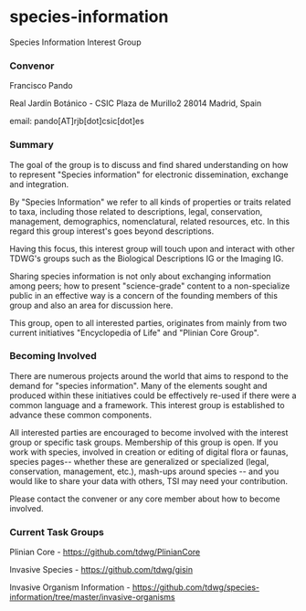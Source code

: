 # species-information
Species Information Interest Group

### Convenor

Francisco Pando

Real Jardín Botánico - CSIC
Plaza de Murillo2 
28014 Madrid, Spain

email:  pando[AT]rjb[dot]csic[dot]es

### Summary

The goal of the group is to discuss and find shared understanding on how to represent "Species information" for electronic dissemination, exchange and integration.

By "Species Information" we refer to all kinds of properties or traits related to taxa, including those related to descriptions, legal, conservation, management, demographics, nomenclatural, related resources, etc. In this regard this group interest's goes beyond descriptions.

Having this focus, this interest group will touch upon and interact with other TDWG's groups such as the Biological Descriptions IG or the Imaging IG.

Sharing species information is not only about exchanging information among peers; how to present "science-grade" content to a non-specialize public in an effective way is a concern of the founding members of this group and also an area for discussion here. 

This group, open to all interested parties, originates from mainly from two current initiatives "Encyclopedia of Life" and "Plinian Core Group".

### Becoming Involved

There are numerous projects around the world that aims to respond to the demand for "species information".  Many of the elements sought and produced within these initiatives could be effectively re-used if there were a common language and a framework.  This interest group is established to advance these common components. 

All interested parties are encouraged to become involved with the interest group or specific task groups. Membership of this group is open. If you work with species,   involved in creation or editing of digital flora or faunas, species pages-- whether these are generalized or specialized (legal, conservation, management, etc.), mash-ups around species --  and you would like to share your data with others, TSI may need your contribution.

Please contact the convener or any core member about how to become involved. 

### Current Task Groups

Plinian Core - https://github.com/tdwg/PlinianCore

Invasive Species - https://github.com/tdwg/gisin

Invasive Organism Information - https://github.com/tdwg/species-information/tree/master/invasive-organisms


